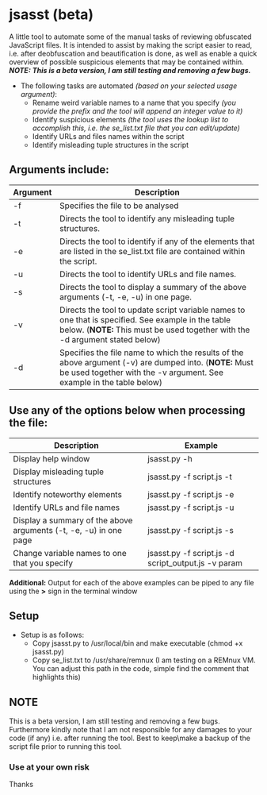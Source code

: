 # jsasst (beta)
A little tool to automate some of the manual tasks of reviewing obfuscated JavaScript files. It is intended to assist by making the script easier to read, i.e. after deobfuscation and beautification is done, as well as enable a quick overview of possible suspicious elements that may be contained within. ***NOTE:  This is a beta version, I am still testing and removing a few bugs.***
* The following tasks are automated *(based on your selected usage argument)*:  
  * Rename weird variable names to a name that you specify *(you provide the prefix and the tool will append an integer value to it)* 
  * Identify suspicious elements *(the tool uses the lookup list to accomplish this, i.e. the se_list.txt file that you can edit/update)* 
  * Identify URLs and files names within the script 
  * Identify misleading tuple structures in the script   

<h2>Arguments include:</h2>

Argument | Description
------------ | -------------
-f  | Specifies the file to be analysed
-t  | Directs the tool to identify any misleading tuple structures.
-e  | Directs the tool to identify if any of the elements that are listed in the se_list.txt file  are contained within the script.
-u  | Directs the tool to identify URLs and file names.
-s  | Directs the tool to display a summary of the above arguments (-t, -e, -u) in one page.
-v  | Directs the tool to update script variable names to one that is specified. See example in the table below.  (**NOTE:**  This must be used together with the -d argument stated below)
-d  | Specifies the file name to which the results of the above argument (-v) are dumped into. (**NOTE:**  Must be used together with the -v argument.  See example in the table below)  


<h2>Use any of the options below when processing the file:</h2>

Description | Example
------------ | -------------
Display help window | jsasst.py -h
Display misleading tuple structures | jsasst.py -f script.js -t  
Identify noteworthy elements  | jsasst.py -f script.js -e
Identify URLs and file names  | jsasst.py -f script.js -u
Display a summary of the above arguments (-t, -e, -u) in one page | jsasst.py -f script.js -s
Change variable names to one that you specify | jsasst.py -f script.js -d script_output.js -v param

**Additional:**  Output for each of the above examples can be piped to any file using the **>** sign in the terminal window

<h2>Setup</h2>

* Setup is as follows:
  * Copy jsasst.py to /usr/local/bin and make executable (chmod +x jsasst.py)
  * Copy se_list.txt to /usr/share/remnux (I am testing on a REMnux VM.  You can adjust this path in the code, simple find the comment that highlights this)

<h2>NOTE</h2>  
This is a beta version, I am still testing and removing a few bugs. Furthermore kindly note that I am not responsible for any damages to your code (if any) i.e. after running the tool.  Best to keep\make a backup of the script file prior to running this tool. 
<h3>Use at your own risk</h3> 

Thanks
